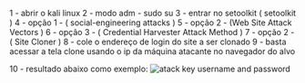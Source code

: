 1 - abrir o kali linux
2 - modo adm - sudo su 
3 - entrar no setoolkit ( setoolkit )
4 - opção 1 - ( social-engineering attacks )
5 - opção 2 - (Web Site Attack Vectors ) 
6 - opção 3 -  ( Credential Harvester Attack Method )
7 - opção 2 - ( Site Cloner  ) 
8 - cole o endereço de login do site a ser clonado 
9 - basta acessar a tela clone usando o ip da máquina atacante no navegador do alvo 

10 - resultado abaixo como exemplo:
![atack key username and password](https://github.com/user-attachments/assets/5f9c6a89-1ee7-48c2-80b8-8963962ed505)
